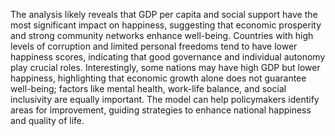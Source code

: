 The analysis likely reveals that GDP per capita and social support have the most significant impact on happiness, suggesting that economic prosperity and strong community networks enhance well-being. Countries with high levels of corruption and limited personal freedoms tend to have lower happiness scores, indicating that good governance and individual autonomy play crucial roles. Interestingly, some nations may have high GDP but lower happiness, highlighting that economic growth alone does not guarantee well-being; factors like mental health, work-life balance, and social inclusivity are equally important. The model can help policymakers identify areas for improvement, guiding strategies to enhance national happiness and quality of life.
